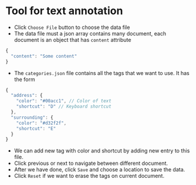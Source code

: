 # Tool for text annotation
- Click `Choose File` button to choose the data file
- The data file must a json array contains many document, each document is an object that has `content` attribute
```javascript
{
  "content": "Some content"
}
```
- The `categories.json` file contains all the tags that we want to use. It has the form
```javascript
{
  "address": {
    "color": "#00acc1", // Color of text
    "shortcut": "D" // Keyboard shortcut
  },
  "surrounding": {
    "color": "#d32f2f",
    "shortcut": "E"
  }
}
```
- We can add new tag with color and shortcut by adding new entry to this file.
- Click previous or next to navigate between different document.
- After we have done, click `Save` and choose a location to save the data.
- Click `Reset` if we want to erase the tags on current document.
